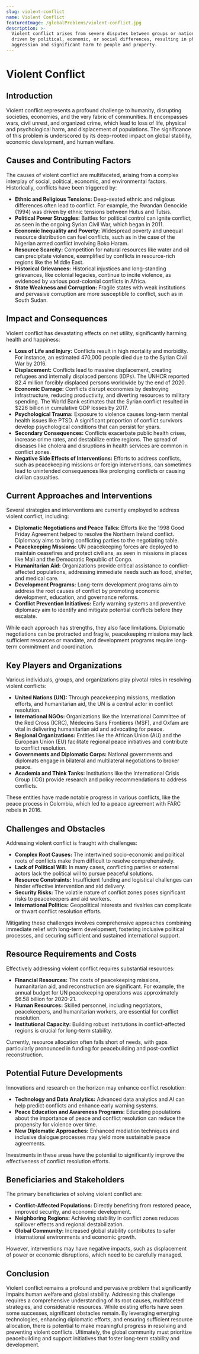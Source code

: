 ```yaml
---
slug: violent-conflict
name: Violent Conflict
featuredImage: /globalProblems/violent-conflict.jpg
description: >-
  Violent conflict arises from severe disputes between groups or nations, often
  driven by political, economic, or social differences, resulting in physical
  aggression and significant harm to people and property.
---
```

# Violent Conflict

## Introduction

Violent conflict represents a profound challenge to humanity, disrupting societies, economies, and the very fabric of communities. It encompasses wars, civil unrest, and organized crime, which lead to loss of life, physical and psychological harm, and displacement of populations. The significance of this problem is underscored by its deep-rooted impact on global stability, economic development, and human welfare.

## Causes and Contributing Factors

The causes of violent conflict are multifaceted, arising from a complex interplay of social, political, economic, and environmental factors. Historically, conflicts have been triggered by:

- **Ethnic and Religious Tensions:** Deep-seated ethnic and religious differences often lead to conflict. For example, the Rwandan Genocide (1994) was driven by ethnic tensions between Hutus and Tutsis.
- **Political Power Struggles:** Battles for political control can ignite conflict, as seen in the ongoing Syrian Civil War, which began in 2011.
- **Economic Inequality and Poverty:** Widespread poverty and unequal resource distribution can fuel conflicts, such as in the case of the Nigerian armed conflict involving Boko Haram.
- **Resource Scarcity:** Competition for natural resources like water and oil can precipitate violence, exemplified by conflicts in resource-rich regions like the Middle East.
- **Historical Grievances:** Historical injustices and long-standing grievances, like colonial legacies, continue to incite violence, as evidenced by various post-colonial conflicts in Africa.
- **State Weakness and Corruption:** Fragile states with weak institutions and pervasive corruption are more susceptible to conflict, such as in South Sudan.

## Impact and Consequences

Violent conflict has devastating effects on net utility, significantly harming health and happiness:

- **Loss of Life and Injury:** Conflicts result in high mortality and morbidity. For instance, an estimated 470,000 people died due to the Syrian Civil War by 2016.
- **Displacement:** Conflicts lead to massive displacement, creating refugees and internally displaced persons (IDPs). The UNHCR reported 82.4 million forcibly displaced persons worldwide by the end of 2020.
- **Economic Damage:** Conflicts disrupt economies by destroying infrastructure, reducing productivity, and diverting resources to military spending. The World Bank estimates that the Syrian conflict resulted in $226 billion in cumulative GDP losses by 2017.
- **Psychological Trauma:** Exposure to violence causes long-term mental health issues like PTSD. A significant proportion of conflict survivors develop psychological conditions that can persist for years.
- **Secondary Consequences:** Conflicts exacerbate public health crises, increase crime rates, and destabilize entire regions. The spread of diseases like cholera and disruptions in health services are common in conflict zones.
- **Negative Side Effects of Interventions:** Efforts to address conflicts, such as peacekeeping missions or foreign interventions, can sometimes lead to unintended consequences like prolonging conflicts or causing civilian casualties.

## Current Approaches and Interventions

Several strategies and interventions are currently employed to address violent conflict, including:

- **Diplomatic Negotiations and Peace Talks:** Efforts like the 1998 Good Friday Agreement helped to resolve the Northern Ireland conflict. Diplomacy aims to bring conflicting parties to the negotiating table.
- **Peacekeeping Missions:** UN peacekeeping forces are deployed to maintain ceasefires and protect civilians, as seen in missions in places like Mali and the Democratic Republic of Congo.
- **Humanitarian Aid:** Organizations provide critical assistance to conflict-affected populations, addressing immediate needs such as food, shelter, and medical care.
- **Development Programs:** Long-term development programs aim to address the root causes of conflict by promoting economic development, education, and governance reforms.
- **Conflict Prevention Initiatives:** Early warning systems and preventive diplomacy aim to identify and mitigate potential conflicts before they escalate.

While each approach has strengths, they also face limitations. Diplomatic negotiations can be protracted and fragile, peacekeeping missions may lack sufficient resources or mandate, and development programs require long-term commitment and coordination.

## Key Players and Organizations

Various individuals, groups, and organizations play pivotal roles in resolving violent conflicts:

- **United Nations (UN):** Through peacekeeping missions, mediation efforts, and humanitarian aid, the UN is a central actor in conflict resolution.
- **International NGOs:** Organizations like the International Committee of the Red Cross (ICRC), Médecins Sans Frontières (MSF), and Oxfam are vital in delivering humanitarian aid and advocating for peace.
- **Regional Organizations:** Entities like the African Union (AU) and the European Union (EU) facilitate regional peace initiatives and contribute to conflict resolution.
- **Governments and Diplomatic Corps:** National governments and diplomats engage in bilateral and multilateral negotiations to broker peace.
- **Academia and Think Tanks:** Institutions like the International Crisis Group (ICG) provide research and policy recommendations to address conflicts.

These entities have made notable progress in various conflicts, like the peace process in Colombia, which led to a peace agreement with FARC rebels in 2016.

## Challenges and Obstacles

Addressing violent conflict is fraught with challenges:

- **Complex Root Causes:** The intertwined socio-economic and political roots of conflicts make them difficult to resolve comprehensively.
- **Lack of Political Will:** In many cases, conflicting parties or external actors lack the political will to pursue peaceful solutions.
- **Resource Constraints:** Insufficient funding and logistical challenges can hinder effective intervention and aid delivery.
- **Security Risks:** The volatile nature of conflict zones poses significant risks to peacekeepers and aid workers.
- **International Politics:** Geopolitical interests and rivalries can complicate or thwart conflict resolution efforts.

Mitigating these challenges involves comprehensive approaches combining immediate relief with long-term development, fostering inclusive political processes, and securing sufficient and sustained international support.

## Resource Requirements and Costs

Effectively addressing violent conflict requires substantial resources:

- **Financial Resources:** The costs of peacekeeping missions, humanitarian aid, and reconstruction are significant. For example, the annual budget for UN peacekeeping operations was approximately $6.58 billion for 2020-21.
- **Human Resources:** Skilled personnel, including negotiators, peacekeepers, and humanitarian workers, are essential for conflict resolution.
- **Institutional Capacity:** Building robust institutions in conflict-affected regions is crucial for long-term stability.

Currently, resource allocation often falls short of needs, with gaps particularly pronounced in funding for peacebuilding and post-conflict reconstruction.

## Potential Future Developments

Innovations and research on the horizon may enhance conflict resolution:

- **Technology and Data Analytics:** Advanced data analytics and AI can help predict conflicts and enhance early warning systems.
- **Peace Education and Awareness Programs:** Educating populations about the importance of peace and conflict resolution can reduce the propensity for violence over time.
- **New Diplomatic Approaches:** Enhanced mediation techniques and inclusive dialogue processes may yield more sustainable peace agreements.

Investments in these areas have the potential to significantly improve the effectiveness of conflict resolution efforts.

## Beneficiaries and Stakeholders

The primary beneficiaries of solving violent conflict are:

- **Conflict-Affected Populations:** Directly benefiting from restored peace, improved security, and economic development.
- **Neighboring Regions:** Achieving stability in conflict zones reduces spillover effects and regional destabilization.
- **Global Community:** Increased global stability contributes to safer international environments and economic growth.

However, interventions may have negative impacts, such as displacement of power or economic disruptions, which need to be carefully managed.

## Conclusion

Violent conflict remains a profound and pervasive problem that significantly impairs human welfare and global stability. Addressing this challenge requires a comprehensive understanding of its root causes, multifaceted strategies, and considerable resources. While existing efforts have seen some successes, significant obstacles remain. By leveraging emerging technologies, enhancing diplomatic efforts, and ensuring sufficient resource allocation, there is potential to make meaningful progress in resolving and preventing violent conflicts. Ultimately, the global community must prioritize peacebuilding and support initiatives that foster long-term stability and development.
